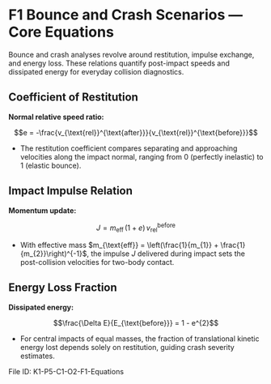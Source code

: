 # F1 Bounce and Crash Scenarios — Core Equations

Bounce and crash analyses revolve around restitution, impulse exchange, and energy loss. These relations quantify post-impact speeds and dissipated energy for everyday collision diagnostics.

## Coefficient of Restitution
**Normal relative speed ratio:**

$$e = -\frac{v_{\text{rel}}^{\text{after}}}{v_{\text{rel}}^{\text{before}}}$$

- The restitution coefficient compares separating and approaching velocities along the impact normal, ranging from 0 (perfectly inelastic) to 1 (elastic bounce).

## Impact Impulse Relation
**Momentum update:**

$$J = m_{\text{eff}}\,(1+e)\,v_{\text{rel}}^{\text{before}}$$

- With effective mass $m_{\text{eff}} = \left(\frac{1}{m_{1}} + \frac{1}{m_{2}}\right)^{-1}$, the impulse $J$ delivered during impact sets the post-collision velocities for two-body contact.

## Energy Loss Fraction
**Dissipated energy:**

$$\frac{\Delta E}{E_{\text{before}}} = 1 - e^{2}$$

- For central impacts of equal masses, the fraction of translational kinetic energy lost depends solely on restitution, guiding crash severity estimates.

File ID: K1-P5-C1-O2-F1-Equations
